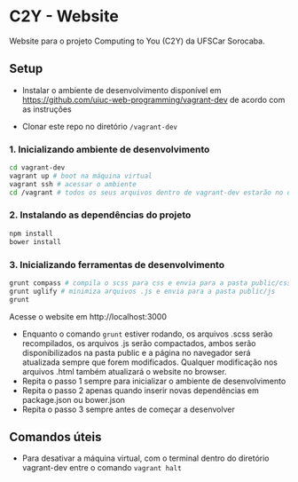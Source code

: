 # C2Y - Website

Website para o projeto Computing to You (C2Y) da UFSCar Sorocaba.

## Setup

* Instalar o ambiente de desenvolvimento disponível em https://github.com/uiuc-web-programming/vagrant-dev de acordo com as instruções

* Clonar este repo no diretório ``/vagrant-dev``

### 1. Inicializando ambiente de desenvolvimento
```bash
cd vagrant-dev
vagrant up # boot na máquina virtual
vagrant ssh # acessar o ambiente
cd /vagrant # todos os seus arquivos dentro de vagrant-dev estarão no diretório /vagrant na máquina virtual
```

### 2. Instalando as dependências do projeto
```bash
npm install
bower install
```

### 3. Inicializando ferramentas de desenvolvimento
```bash
grunt compass # compila o scss para css e envia para a pasta public/css
grunt uglify # minimiza arquivos .js e envia para a pasta public/js
grunt
```

Acesse o website em http://localhost:3000

* Enquanto o comando ``grunt`` estiver rodando, os arquivos .scss serão recompilados, os arquivos .js serão compactados, ambos serão disponibilizados na pasta public e a página no navegador será atualizada sempre que forem modificados. Qualquer modificação nos arquivos .html também atualizará o website no browser.
* Repita o passo 1 sempre para inicializar o ambiente de desenvolvimento
* Repita o passo 2 apenas quando inserir novas dependências em package.json ou bower.json
* Repita o passo 3 sempre antes de começar a desenvolver

## Comandos úteis

* Para desativar a máquina virtual, com o terminal dentro do diretório vagrant-dev entre o comando
``vagrant halt``
